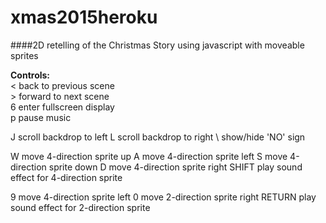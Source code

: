 # xmas2015heroku
####2D retelling of the Christmas Story using javascript with moveable sprites

**Controls:**  
  \<    back to previous scene  
  \>    forward to next scene  
  6     enter fullscreen display  
  p     pause music  
  
  J   scroll backdrop to left
  L   scroll backdrop to right
  \   show/hide 'NO' sign
  
  W   move 4-direction sprite up
  A   move 4-direction sprite left
  S   move 4-direction sprite down
  D   move 4-direction sprite right
  SHIFT   play sound effect for 4-direction sprite
  
  9   move 4-direction sprite left
  0   move 2-direction sprite right
  RETURN  play sound effect for 2-direction sprite
